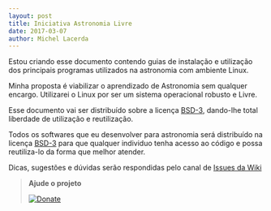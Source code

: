 ```yaml
---
layout: post
title: Iniciativa Astronomia Livre
date: 2017-03-07
author: Michel Lacerda
---
```


Estou criando esse documento contendo guias de instalação e utilização dos principais programas utilizados na astronomia com ambiente Linux.

Minha proposta é viabilizar o aprendizado de Astronomia sem qualquer encargo. Utilizarei o Linux por ser um sistema operacional robusto e Livre.

Esse documento vai ser distribuído sobre a licença [BSD-3](https://pt.wikipedia.org/wiki/Licen%C3%A7a_BSD), dando-lhe total liberdade de utilização e reutilização.

Todos os softwares que eu desenvolver para astronomia será distribuído na licença [BSD-3](https://pt.wikipedia.org/wiki/Licen%C3%A7a_BSD) para que qualquer individuo tenha acesso ao código e possa reutiliza-lo da forma que melhor atender.


Dicas, sugestões e dúvidas serão respondidas pelo canal de [Issues da Wiki](https://github.com/MichelLacerda/astronomia/issues)

>**Ajude o projeto**
>
>[![Donate](https://img.shields.io/badge/Donate-PayPal-green.svg)](https://www.paypal.com/cgi-bin/webscr?cmd=_donations&business=N4HRQGSFMN8HJ&lc=BR&item_name=Michel%20Lacerda&item_number=docao_astronomia_wiki&currency_code=BRL&bn=PP%2dDonationsBF%3aDonate%2dPayPal%2dgreen%2esvg%3aNonHosted)

